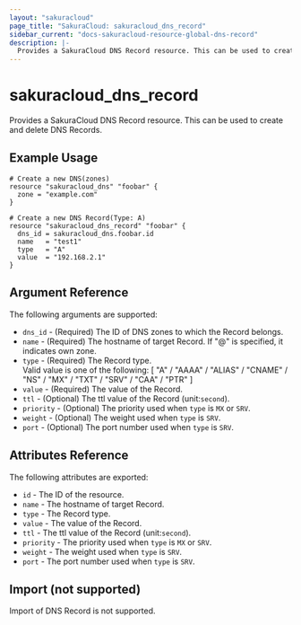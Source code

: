 ```yaml
---
layout: "sakuracloud"
page_title: "SakuraCloud: sakuracloud_dns_record"
sidebar_current: "docs-sakuracloud-resource-global-dns-record"
description: |-
  Provides a SakuraCloud DNS Record resource. This can be used to create and delete DNS Records.
---
```


# sakuracloud\_dns\_record

Provides a SakuraCloud DNS Record resource. This can be used to create and delete DNS Records.

## Example Usage

```hcl
# Create a new DNS(zones)
resource "sakuracloud_dns" "foobar" {
  zone = "example.com"
}

# Create a new DNS Record(Type: A)
resource "sakuracloud_dns_record" "foobar" {
  dns_id = sakuracloud_dns.foobar.id
  name   = "test1"
  type   = "A"
  value  = "192.168.2.1"
}

```

## Argument Reference

The following arguments are supported:

* `dns_id` - (Required) The ID of DNS zones to which the Record belongs.
* `name` - (Required) The hostname of target Record. If "@" is specified, it indicates own zone.
* `type` - (Required) The Record type.  
Valid value is one of the following: [ "A" / "AAAA" / "ALIAS" / "CNAME" / "NS" / "MX" / "TXT" / "SRV" / "CAA" / "PTR" ]
* `value` - (Required) The value of the Record. 
* `ttl` - (Optional) The ttl value of the Record (unit:`second`). 
* `priority` - (Optional) The priority used when `type` is `MX` or `SRV`.
* `weight` - (Optional) The weight used when `type` is `SRV`.
* `port` - (Optional) The port number used when `type` is `SRV`. 

## Attributes Reference

The following attributes are exported:

* `id` - The ID of the resource.
* `name` - The hostname of target Record. 
* `type` - The Record type.
* `value` - The value of the Record. 
* `ttl` - The ttl value of the Record (unit:`second`). 
* `priority` - The priority used when `type` is `MX` or `SRV`.
* `weight` - The weight used when `type` is `SRV`.
* `port` - The port number used when `type` is `SRV`. 

## Import (not supported)

Import of DNS Record is not supported.

